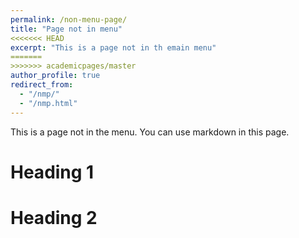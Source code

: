 ```yaml
---
permalink: /non-menu-page/
title: "Page not in menu"
<<<<<<< HEAD
excerpt: "This is a page not in th emain menu"
=======
>>>>>>> academicpages/master
author_profile: true
redirect_from: 
  - "/nmp/"
  - "/nmp.html"
---
```


This is a page not in the menu. You can use markdown in this page.

Heading 1
======

Heading 2
======
